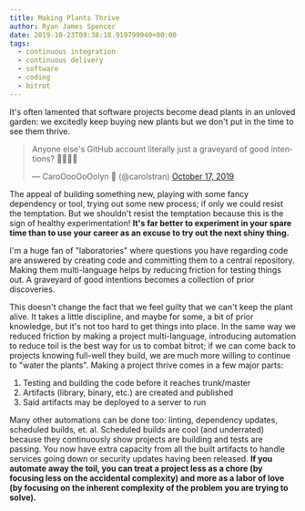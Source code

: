 ```yaml
---
title: Making Plants Thrive
author: Ryan James Spencer
date: 2019-10-23T09:38:18.919799940+00:00
tags:
  - continuous integration
  - continuous delivery
  - software
  - coding
  - bitrot
---
```


It's often lamented that software projects become dead plants in an unloved
garden: we excitedly keep buying new plants but we don't put in the time to see
them thrive.

<blockquote class="twitter-tweet" data-lang="en"><p lang="en" dir="ltr">Anyone else&#39;s GitHub account literally just a graveyard of good intentions? 🙎‍♀️🙋‍♀️</p>&mdash; CaroOooOoOolyn 👻 (@carolstran) <a href="https://twitter.com/carolstran/status/1184938790533681152?ref_src=twsrc%5Etfw">October 17, 2019</a></blockquote>
<script async src="https://platform.twitter.com/widgets.js" charset="utf-8"></script>

The appeal of building something new, playing with some fancy dependency or
tool, trying out some new process; if only we could resist the temptation. But
we shouldn't resist the temptation because this is the sign of healthy
experimentation! **It's far better to experiment in your spare time than to use
your career as an excuse to try out the next shiny thing.**

I'm a huge fan of "laboratories" where questions you have regarding code are
answered by creating code and committing them to a central repository. Making
them multi-language helps by reducing friction for testing things out. A
graveyard of good intentions becomes a collection of prior discoveries.

This doesn't change the fact that we feel guilty that we can't keep the plant
alive. It takes a little discipline, and maybe for some, a bit of prior
knowledge, but it's not too hard to get things into place. In the same way we
reduced friction by making a project multi-language, introducing automation to
reduce toil is the best way for us to combat bitrot; if we can come back to
projects knowing full-well they build, we are much more willing to continue to
"water the plants". Making a project thrive comes in a few major parts:

1. Testing and building the code before it reaches trunk/master
2. Artifacts (library, binary, etc.) are created and published
3. Said artifacts may be deployed to a server to run

Many other automations can be done too: linting, dependency updates, scheduled
builds, et. al. Scheduled builds are cool (and underrated) because they
continuously show projects are building and tests are passing. You now have
extra capacity from all the built artifacts to handle services going down or
security updates having been released. **If you automate away the toil, you can
treat a project less as a chore (by focusing less on the accidental complexity)
and more as a labor of love (by focusing on the inherent complexity of the
problem you are trying to solve).**
